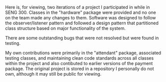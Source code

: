 Here is, for viewing, two iterations of a project I participated in while in SENG 300. Classes in the "hardware" package were provided and no one on the team made any changes to them. Software was designed to follow the observer/listener pattern and followed a design pattern that partitioned class structure based on major functionality of the system.

There are some outstanding bugs that were not resolved but were found in testing.

My own contributions were primarily in the "attendant" package, associated testing classes, and maintaining clean code standards across all classes within the project and also contibuted to earlier versions of the payment package. The original project is stored in a repository I personally do not own, although it may still be public for viewing.
